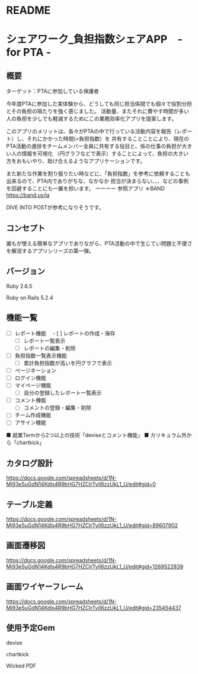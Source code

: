 # README

# シェアワーク_負担指数シェアAPP　-for PTA -

## 概要

ターゲット：PTAに参加している保護者

今年度PTAに参加した実体験から、どうしても同じ担当係間でも個々で役割分担とその負担の隔たりを強く感じました。
活動量、またそれに費やす時間が多い人の負担を少しでも軽減するためにこの業務効率化アプリを提案します。

このアプリのメリットは、各々がPTAの中で行っている活動内容を報告（レポート）し、それにかかった時間(=負担指数）を
共有することことにより、現在のPTA活動の進捗をチームメンバー全員に共有する役目と、係の仕事の負担が大きい人の情報を可視化
（円グラフなどで表示）することによって、負担の大きい方をおもいやり、助け合えるようなアプリケーションです。

また新たな作業を割り振りたい時などに、「負担指数」を参考に依頼することも出来るので、PTA内でありがちな、なかなか
担当が決まらない、、、などの事例を回避することにも一翼を担います。
ーーーー
参照アプリ
＊BAND
https://band.us/ja

DIVE INTO POSTが参考になりそうです。

## コンセプト

誰もが使える簡単なアプリでありながら、PTA活動の中で生じてい問題と不便さを解消するアプリシリーズの第一弾。

## バージョン

Ruby 2.6.5

Ruby on Rails 5.2.4

## 機能一覧
- [ ] レポート機能
　- [ ] レポートの作成・保存
  - [ ] レポート一覧表示
  - [ ] レポートの編集・削除
- [ ] 負担指数一覧表示機能
    - [ ] 累計負担指数が高いを円グラフで表示
- [ ] ページネーション   
- [ ] ログイン機能
- [ ] マイページ機能
  - [ ] 自分の登録したレポート一覧表示
- [ ] コメント機能
  - [ ] コメントの登録・編集・削除
- [ ] チーム作成機能
- [ ] アサイン機能

■ 就業Termから2つ以上の技術「deviseとコメント機能」
■ カリキュラム外から「chartkick」

## カタログ設計
https://docs.google.com/spreadsheets/d/1N-Mj93e5uGdN14Kdls4R9bHG7HZCIrTyII6zzUkL1_U/edit#gid=0

## テーブル定義
https://docs.google.com/spreadsheets/d/1N-Mj93e5uGdN14Kdls4R9bHG7HZCIrTyII6zzUkL1_U/edit#gid=89607902

## 画面遷移図
https://docs.google.com/spreadsheets/d/1N-Mj93e5uGdN14Kdls4R9bHG7HZCIrTyII6zzUkL1_U/edit#gid=1269522839

## 画面ワイヤーフレーム
https://docs.google.com/spreadsheets/d/1N-Mj93e5uGdN14Kdls4R9bHG7HZCIrTyII6zzUkL1_U/edit#gid=235454437

## 使用予定Gem

devise

chartkick

Wicked PDF
